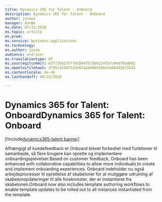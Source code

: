 ```yaml
---
title: Dynamics 365 for Talent - Onboard
description: Dynamics 365 for Talent - Onboard
author: josaw1
manager: AnnBe
ms.date: 07/22/2018
ms.topic: article
ms.prod: 
ms.service: business-applications
ms.technology: 
ms.author: josaw
audience: end-user
ms.translationtype: HT
ms.sourcegitcommit: 62ff356275ffd55047573b9224fb7c94df8dd602
ms.openlocfilehash: 3795c2243712d16fa2a9d6550b1ea662d2e731d1
ms.contentlocale: da-dk
ms.lasthandoff: 08/15/2018

---
```


#  <a name="dynamics-365-for-talent-onboard"></a><span data-ttu-id="939e4-103">Dynamics 365 for Talent: Onboard</span><span class="sxs-lookup"><span data-stu-id="939e4-103">Dynamics 365 for Talent: Onboard</span></span>

[!include[dynamics365-talent banner](../../includes/dynamics365-talent.md)]



<span data-ttu-id="939e4-104">Afhængigt af kundefeedback er Onboard blevet forbedret med funktioner til samarbejde, så flere brugere kan oprette og implementere onboardingoplevelser.</span><span class="sxs-lookup"><span data-stu-id="939e4-104">Based on customer feedback, Onboard has been enhanced with collaborative capabilities to allow more individuals to create and implement onboarding experiences.</span></span> <span data-ttu-id="939e4-105">Onboard indeholder nu også arbejdsprocesser til oprettelse af skabeloner for at muliggøre udrulning af skabelonopdateringer til alle forekomster, der er instantieret fra skabelonen.</span><span class="sxs-lookup"><span data-stu-id="939e4-105">Onboard now also includes template authoring workflows to enable template updates to be rolled out to all instances instantiated from the template.</span></span>

